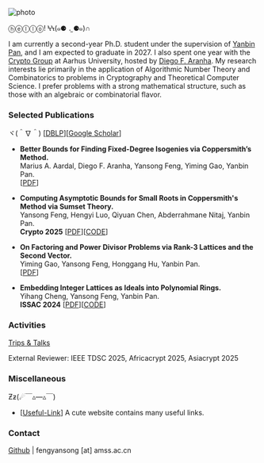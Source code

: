 ![photo](img/climbing.jpg#150 "shadow border right")

ⓗⓔⓛⓛⓞ! ϞϞ(๑⚈ ․̫ ⚈๑)∩

I am currently a second-year Ph.D. student under the supervision of [Yanbin Pan](https://mmrc.iss.ac.cn/~yanbinpan/), and I am expected to graduate in 2027. I also spent one year with the [Crypto Group](https://www.cs.au.dk/~orlandi/cryptogroup/) at Aarhus University, hosted by [Diego F. Aranha](https://dfaranha.github.io/). My research interests lie primarily in the application of Algorithmic Number Theory and Combinatorics to problems in Cryptography and Theoretical Computer Science. I prefer problems with a strong mathematical structure, such as those with an algebraic or combinatorial flavor.

### Selected Publications

ヾ(＾∇＾) [[DBLP](https://dblp.org/pid/25/2643-1)][[Google Scholar](https://scholar.google.com/citations?user=mO_Dkx8AAAAJ)]

- **Better Bounds for Finding Fixed-Degree Isogenies via Coppersmith’s Method.**\
Marius A. Aardal, Diego F. Aranha, Yansong Feng, Yiming Gao, Yanbin Pan.\
[[PDF](https://eprint.iacr.org/2025/1812)]

- **Computing Asymptotic Bounds for Small Roots in Coppersmith's Method via Sumset Theory.**\
Yansong Feng, Hengyi Luo, Qiyuan Chen, Abderrahmane Nitaj, Yanbin Pan.\
**Crypto 2025** [[PDF](https://eprint.iacr.org/2024/1330)][[CODE](https://github.com/fffmath/AsymptoticBounds)]

- **On Factoring and Power Divisor Problems via Rank-3 Lattices and the Second Vector.**\
Yiming Gao, Yansong Feng, Honggang Hu, Yanbin Pan.\
[[PDF](https://eprint.iacr.org/2025/1004)]

- **Embedding Integer Lattices as Ideals into  Polynomial Rings.**\
Yihang Cheng, Yansong Feng, Yanbin Pan.\
**ISSAC 2024**  [[PDF](https://eprint.iacr.org/2024/1041)][[CODE](https://github.com/fffmath/IdentifyIdealLattice)]

### Activities

[Trips & Talks](/trips-talks/)

External Reviewer: IEEE TDSC 2025, Africacrypt 2025, Asiacrypt 2025

### Miscellaneous

Ƶƶ(☄￣▵—▵￣)

- [[Useful-Link](https://link.fffmath.com)] A cute website contains many useful links.

### Contact

[Github](https://github.com/fffmath) | fengyansong [at] amss.ac.cn

